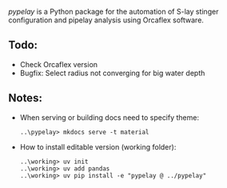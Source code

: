 *pypelay* is a Python package for the automation of S-lay stinger configuration and pipelay analysis using Orcaflex software.

## Todo:
- Check Orcaflex version
- Bugfix: Select radius not converging for big water depth

## Notes:
- When serving or building docs need to specify theme:

    ```
    ..\pypelay> mkdocs serve -t material
    ```

- How to install editable version (working folder):

    ```
    ..\working> uv init
    ..\working> uv add pandas
    ..\working> uv pip install -e "pypelay @ ../pypelay"
    ```
